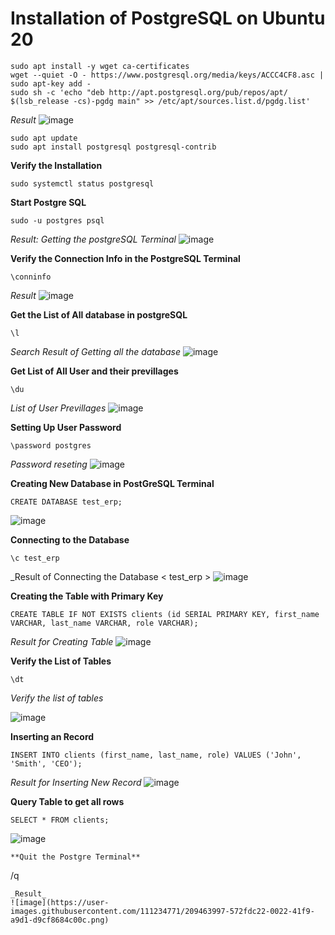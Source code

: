 # Installation of PostgreSQL on Ubuntu 20

```
sudo apt install -y wget ca-certificates
wget --quiet -O - https://www.postgresql.org/media/keys/ACCC4CF8.asc | sudo apt-key add -
sudo sh -c 'echo "deb http://apt.postgresql.org/pub/repos/apt/ $(lsb_release -cs)-pgdg main" >> /etc/apt/sources.list.d/pgdg.list'
```
_Result_
![image](https://user-images.githubusercontent.com/111234771/209009345-9695cee8-7fb5-41d7-9c68-032cf8c96319.png)

```
sudo apt update
sudo apt install postgresql postgresql-contrib

```

**Verify the Installation**
```
sudo systemctl status postgresql
```

**Start Postgre SQL**
```
sudo -u postgres psql
```
_Result: Getting the postgreSQL Terminal_
![image](https://user-images.githubusercontent.com/111234771/209011730-5a8cd614-5ca4-4a3c-a4c5-088841327ec9.png)

**Verify the Connection Info in the PostgreSQL Terminal**
```
\conninfo
```
_Result_
![image](https://user-images.githubusercontent.com/111234771/209011886-c0db4f45-bf48-4e5f-bcf7-69b7e9a8f604.png)


**Get the List of All database in postgreSQL**
```
\l
```
_Search Result of Getting all the database_
![image](https://user-images.githubusercontent.com/111234771/209012295-fc58ae2a-7e10-48c8-ba84-af6165991141.png)

**Get List of All User and their previllages**
```
\du
```
_List of User Previllages_
![image](https://user-images.githubusercontent.com/111234771/209012632-0abbb0f3-4c6a-46a9-a1d5-84d04b4852b3.png)

**Setting Up User Password**
```
\password postgres
```
_Password reseting_ ![image](https://user-images.githubusercontent.com/111234771/209012791-abea98a0-797b-4277-8280-2a0e01485af4.png)

**Creating New Database in PostGreSQL Terminal**
```
CREATE DATABASE test_erp;
```
![image](https://user-images.githubusercontent.com/111234771/209012957-1c434079-5a20-4447-90d9-21dc713a3daf.png)


**Connecting to the Database**
```
\c test_erp
```
_Result of Connecting the Database < test_erp >
![image](https://user-images.githubusercontent.com/111234771/209013129-7e644852-9162-4412-9849-2337957c2dd6.png)


**Creating the Table with Primary Key**
```
CREATE TABLE IF NOT EXISTS clients (id SERIAL PRIMARY KEY, first_name VARCHAR, last_name VARCHAR, role VARCHAR);
```
_Result for Creating Table_
![image](https://user-images.githubusercontent.com/111234771/209013743-715a1392-6658-4b5b-9b0b-5937c872bd92.png)


**Verify the List of Tables**
```
\dt
```
_Verify the list of tables_

![image](https://user-images.githubusercontent.com/111234771/209013817-0be98fd8-4704-4e1b-96f7-d3ba2b61b7b8.png)


**Inserting an Record**
```
INSERT INTO clients (first_name, last_name, role) VALUES ('John', 'Smith', 'CEO');
```
_Result for Inserting New Record_
![image](https://user-images.githubusercontent.com/111234771/209014039-c850af95-c8d2-41fb-a6c3-6cce0776c1d7.png)

**Query Table to get all rows**
```
SELECT * FROM clients;
```

![image](https://user-images.githubusercontent.com/111234771/209014315-4cd64766-8fbb-4b7a-897b-f0871275a007.png)

```
**Quit the Postgre Terminal**
```
/q
```
_Result_
![image](https://user-images.githubusercontent.com/111234771/209463997-572fdc22-0022-41f9-a9d1-d9cf8684c00c.png)

